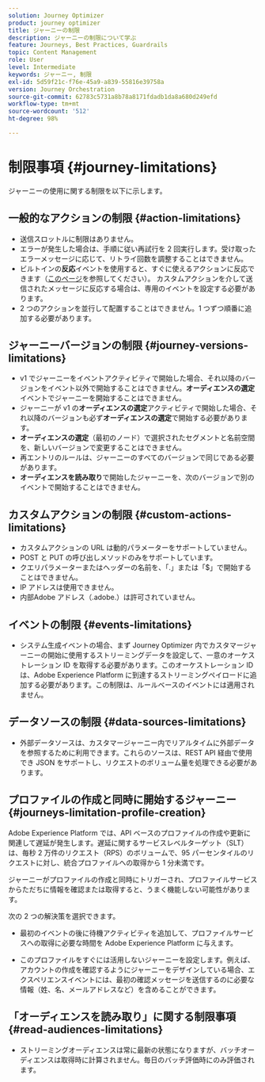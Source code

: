 ```yaml
---
solution: Journey Optimizer
product: journey optimizer
title: ジャーニーの制限
description: ジャーニーの制限について学ぶ
feature: Journeys, Best Practices, Guardrails
topic: Content Management
role: User
level: Intermediate
keywords: ジャーニー, 制限
exl-id: 5d59f21c-f76e-45a9-a839-55816e39758a
version: Journey Orchestration
source-git-commit: 62783c5731a8b78a8171fdadb1da8a680d249efd
workflow-type: tm+mt
source-wordcount: '512'
ht-degree: 98%

---
```


# 制限事項 {#journey-limitations}

ジャーニーの使用に関する制限を以下に示します。

## 一般的なアクションの制限 {#action-limitations}

* 送信スロットルに制限はありません。 
* エラーが発生した場合は、手順に従い再試行を 2 回実行します。受け取ったエラーメッセージに応じて、リトライ回数を調整することはできません。 
* ビルトインの&#x200B;**反応**&#x200B;イベントを使用すると、すぐに使えるアクションに反応できます（[このページ](../building-journeys/reaction-events.md)を参照してください）。
カスタムアクションを介して送信されたメッセージに反応する場合は、専用のイベントを設定する必要があります。 
* 2 つのアクションを並行して配置することはできません。1 つずつ順番に追加する必要があります。

## ジャーニーバージョンの制限 {#journey-versions-limitations}

* v1 でジャーニーをイベントアクティビティで開始した場合、それ以降のバージョンをイベント以外で開始することはできません。**オーディエンスの選定**&#x200B;イベントでジャーニーを開始することはできません。
* ジャーニーが v1 の&#x200B;**オーディエンスの選定**&#x200B;アクティビティで開始した場合、それ以降のバージョンも必ず&#x200B;**オーディエンスの選定**&#x200B;で開始する必要があります。
* **オーディエンスの選定**（最初のノード）で選択されたセグメントと名前空間を、新しいバージョンで変更することはできません。
* 再エントリのルールは、ジャーニーのすべてのバージョンで同じである必要があります。
* **オーディエンスを読み取り**&#x200B;で開始したジャーニーを、次のバージョンで別のイベントで開始することはできません。

## カスタムアクションの制限 {#custom-actions-limitations}

* カスタムアクションの URL は動的パラメーターをサポートしていません。 
* POST と PUT の呼び出しメソッドのみをサポートしています。 
* クエリパラメーターまたはヘッダーの名前を、「.」または「$」で開始することはできません。 
* IP アドレスは使用できません。 
* 内部Adobe アドレス（.adobe.）は許可されていません。

## イベントの制限 {#events-limitations}

* システム生成イベントの場合、まず Journey Optimizer 内でカスタマージャーニーの開始に使用するストリーミングデータを設定して、一意のオーケストレーション ID を取得する必要があります。このオーケストレーション ID は、Adobe Experience Platform に到達するストリーミングペイロードに追加する必要があります。この制限は、ルールベースのイベントには適用されません。

## データソースの制限 {#data-sources-limitations}

* 外部データソースは、カスタマージャーニー内でリアルタイムに外部データを参照するために利用できます。これらのソースは、REST API 経由で使用でき JSON をサポートし、リクエストのボリューム量を処理できる必要があります。

## プロファイルの作成と同時に開始するジャーニー {#journeys-limitation-profile-creation}

Adobe Experience Platform では、API ベースのプロファイルの作成や更新に関連して遅延が発生します。遅延に関するサービスレベルターゲット（SLT）は、毎秒 2 万件のリクエスト（RPS）のボリュームで、95 パーセンタイルのリクエストに対し、統合プロファイルへの取得から 1 分未満です。

ジャーニーがプロファイルの作成と同時にトリガーされ、プロファイルサービスからただちに情報を確認または取得すると、うまく機能しない可能性があります。

次の 2 つの解決策を選択できます。

* 最初のイベントの後に待機アクティビティを追加して、プロファイルサービスへの取得に必要な時間を Adobe Experience Platform に与えます。

* このプロファイルをすぐには活用しないジャーニーを設定します。例えば、アカウントの作成を確認するようにジャーニーをデザインしている場合、エクスペリエンスイベントには、最初の確認メッセージを送信するのに必要な情報（姓、名、メールアドレスなど）を含めることができます。

## 「オーディエンスを読み取り」に関する制限事項 {#read-audiences-limitations}

* ストリーミングオーディエンスは常に最新の状態になりますが、バッチオーディエンスは取得時に計算されません。毎日のバッチ評価時にのみ評価されます。
